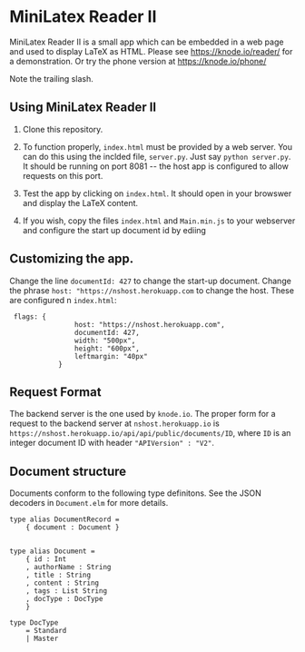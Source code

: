 # MiniLatex Reader II

MiniLatex Reader II is a small app which can be
embedded in a web page and used to display
LaTeX as HTML. Please see https://knode.io/reader/
for a demonstration. Or try the phone version at
https://knode.io/phone/

Note the trailing slash.

## Using MiniLatex Reader II

1. Clone this repository.

2. To function properly, `index.html` must be provided by a
   web server. You can do this using the inclded file,
   `server.py`. Just say `python server.py`. It should be running on port 8081 --
   the host app is configured to allow requests on this port.

3) Test the app by clicking on `index.html`. It should open in your browswer and
   display the LaTeX content.

4) If you wish, copy the files `index.html` and `Main.min.js` to your webserver
   and configure the start up document id by ediing

## Customizing the app.

Change the line `documentId: 427` to change the start-up document.
Change the phrase `host: "https://nshost.herokuapp.com` to change
the host. These are configured n `index.html`:

```
 flags: {
                host: "https://nshost.herokuapp.com",
                documentId: 427,
                width: "500px",
                height: "600px",
                leftmargin: "40px"
            }
```

## Request Format

The backend server is the one used by `knode.io`.
The proper form for a request to the backend server
at `nshost.herokuapp.io` is
`https://nshost.herokuapp.io/api/api/public/documents/ID`, where
`ID` is an integer document ID with header `"APIVersion" : "V2"`.

## Document structure

Documents conform to the following type definitons.
See the JSON decoders in `Document.elm` for more details.

```
type alias DocumentRecord =
    { document : Document }


type alias Document =
    { id : Int
    , authorName : String
    , title : String
    , content : String
    , tags : List String
    , docType : DocType
    }

type DocType
    = Standard
    | Master
```
